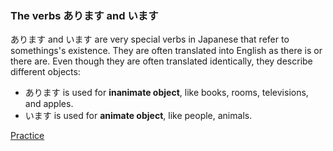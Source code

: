 ### The verbs あります and います

あります and います are very special verbs in Japanese that refer to somethings's existence.
They are often translated into English as there is or there are.
Even though they are often translated identically, they describe different objects:
* あります is used for **inanimate object**, like books, rooms, televisions, and apples.
* います is used for **animate object**, like people, animals.

[Practice](https://www.duolingo.com/skill/ja/Home-1/tips-and-notes)
